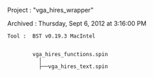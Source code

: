 
 Project :  "vga_hires_wrapper"

Archived :  Thursday, Sept 6, 2012 at 3:16:00 PM

    Tool :  BST v0.19.3 MacIntel


            vga_hires_functions.spin
              │
              ├──vga_hires_text.spin
